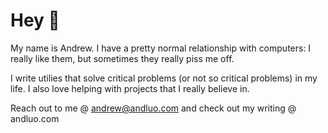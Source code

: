 # Hey 👋
My name is Andrew. I have a pretty normal relationship with computers: I really like them, but sometimes they really piss me off.

I write utilies that solve critical problems (or not so critical problems) in my life. I also love helping with projects that I really believe in.

Reach out to me @ andrew@andluo.com and check out my writing @ andluo.com

